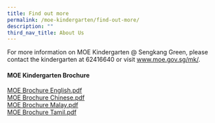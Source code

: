```yaml
---
title: Find out more
permalink: /moe-kindergarten/find-out-more/
description: ""
third_nav_title: About Us
---
```


<p>For more information on MOE Kindergarten @ Sengkang Green, please contact the kindergarten at 62416640 or visit&nbsp;<a href="http://www.moe.gov.sg/mk/" target="_blank" rel="noopener">www.moe.gov.sg/mk/</a>.</p>
<h4><strong>MOE Kindergarten Brochure</strong></h4>
<p><a href="/files/MOE%20Brochure%20English.pdf">MOE Brochure English.pdf</a><br /><a href="/files/MOE%20Brochure%20Chinese.pdf">MOE Brochure Chinese.pdf</a><br /><a href="/files/MOE%20Brochure%20Malay.pdf">MOE Brochure Malay.pdf</a><br /><a href="/files/MOE%20Brochure%20Tamil.pdf">MOE Brochure Tamil.pdf</a></p>